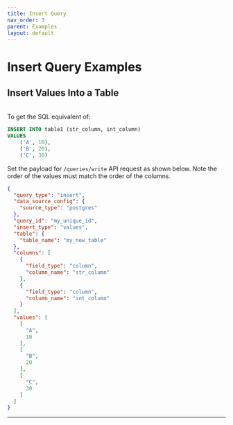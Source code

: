 ```yaml
---
title: Insert Query
nav_order: 3
parent: Examples
layout: default
---
```

# Insert Query Examples

## Insert Values Into a Table
<br>
To get the SQL equivalent of:

```sql
INSERT INTO table1 (str_column, int_column) 
VALUES 
    ('A', 10),
    ('B', 20),
    ('C', 30)
```

Set the payload for `/queries/write` API request as shown below. Note the order of the values must match the order of 
the columns.

```json
{
  "query_type": "insert",
  "data_source_config": {
    "source_type": "postgres"
  },
  "query_id": "my_unique_id",
  "insert_type": "values",
  "table": {
    "table_name": "my_new_table"
  },
  "columns": [
    {
      "field_type": "column",
      "column_name": "str_column"
    },
    {
      "field_type": "column",
      "column_name": "int_column"
    }
  ],
  "values": [
    [
      "A",
      10
    ],
    [
      "B",
      20
    ],
    [
      "C",
      30
    ]
  ]
}
```

---